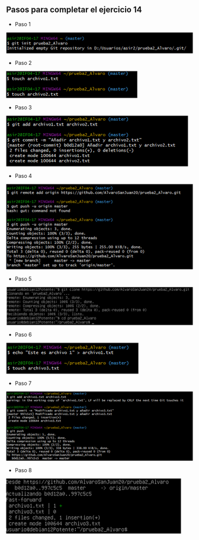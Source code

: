 ## Pasos para completar el ejercicio 14

* Paso 1

![image](https://github.com/AlvaroSanJuan20/prueba_Alvaro/blob/master/GitHubImages/1.png)

* Paso 2

![image](https://github.com/AlvaroSanJuan20/prueba_Alvaro/blob/master/GitHubImages/2.png)

* Paso 3

![image](https://github.com/AlvaroSanJuan20/prueba_Alvaro/blob/master/GitHubImages/3.png)

* Paso 4

![image](https://github.com/AlvaroSanJuan20/prueba_Alvaro/blob/master/GitHubImages/4.png)

* Paso 5

![image](https://github.com/AlvaroSanJuan20/prueba_Alvaro/blob/master/GitHubImages/5.png)

* Paso 6

![image](https://github.com/AlvaroSanJuan20/prueba_Alvaro/blob/master/GitHubImages/6.png)

* Paso 7

![image](https://github.com/AlvaroSanJuan20/prueba_Alvaro/blob/master/GitHubImages/7.png)

* Paso 8

![image](https://github.com/AlvaroSanJuan20/prueba_Alvaro/blob/master/GitHubImages/8.png)
